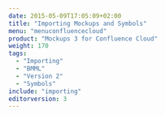 ```yaml
---
date: 2015-05-09T17:05:09+02:00
title: "Importing Mockups and Symbols"
menu: "menuconfluencecloud" 
product: "Mockups 3 for Confluence Cloud"
weight: 170
tags:
  - "Importing"
  - "BMML"
  - "Version 2"
  - "Symbols"
include: "importing"
editorversion: 3
---
```

